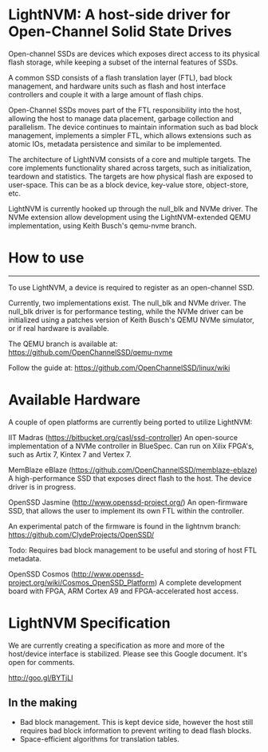 # LightNVM: A host-side driver for Open-Channel Solid State Drives

Open-channel SSDs are devices which exposes direct access to its physical
flash storage, while keeping a subset of the internal features of SSDs.

A common SSD consists of a flash translation layer (FTL), bad block
management, and hardware units such as flash and host
interface controllers and couple it with a large amount of flash chips.

Open-Channel SSDs moves part of the FTL responsibility into the host, allowing
the host to manage data placement, garbage collection and parallelism. The
device continues to maintain information such as bad block management, implements
a simpler FTL, which allows extensions such as atomic IOs, metadata
persistence and similar to be implemented.

The architecture of LightNVM consists of a core and multiple targets. The core
implements functionality shared across targets, such as initialization, teardown
and statistics. The targets are how physical flash are
exposed to user-space. This can be as a block device, key-value store,
object-store, etc.

LightNVM is currently hooked up through the null_blk and NVMe driver. The NVMe
extension allow development using the LightNVM-extended QEMU implementation,
using Keith Busch's qemu-nvme branch.

# How to use
-------------

To use LightNVM, a device is required to register as an open-channel SSD.

Currently, two implementations exist. The null_blk and NVMe driver. The
null_blk driver is for performance testing, while the NVMe driver can be
initialized using a patches version of Keith Busch's QEMU NVMe simulator, or if
real hardware is available.

The QEMU branch is available at: https://github.com/OpenChannelSSD/qemu-nvme

Follow the guide at: https://github.com/OpenChannelSSD/linux/wiki

# Available Hardware

A couple of open platforms are currently being ported to utilize LightNVM:

 IIT Madras (https://bitbucket.org/casl/ssd-controller)
   An open-source implementation of a NVMe controller in BlueSpec. Can run on
   Xilix FPGA's, such as Artix 7, Kintex 7 and Vertex 7.

 MemBlaze eBlaze (https://github.com/OpenChannelSSD/memblaze-eblaze)
   A high-performance SSD that exposes direct flash to the host. The device driver is in progress. 

 OpenSSD Jasmine (http://www.openssd-project.org/)
   An open-firmware SSD, that allows the user to implement its own FTL within
   the controller.

   An experimental patch of the firmware is found in the lightnvm branch:
     https://github.com/ClydeProjects/OpenSSD/

   Todo: Requires bad block management to be useful and storing of host FTL
   metadata.

 OpenSSD Cosmos (http://www.openssd-project.org/wiki/Cosmos_OpenSSD_Platform)
   A complete development board with FPGA, ARM Cortex A9 and FPGA-accelerated
   host access.

# LightNVM Specification

We are currently creating a specification as more and more of the
host/device interface is stabilized. Please see this Google document. It's open
for comments.

  http://goo.gl/BYTjLI

In the making
-------------

 * Bad block management. This is kept device side, however the host still
   requires bad block information to prevent writing to dead flash blocks.
 * Space-efficient algorithms for translation tables.



